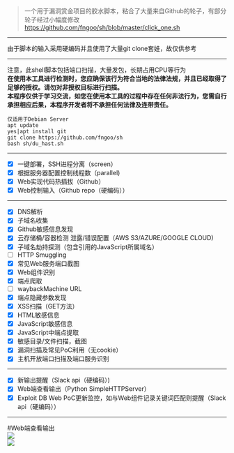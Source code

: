 >一个用于漏洞赏金项目的胶水脚本，粘合了大量来自Github的轮子，有部分轮子经过小幅度修改  
https://github.com/fngoo/sh/blob/master/click_one.sh  
***
由于脚本的输入采用硬编码并且使用了大量git clone套娃，故仅供参考  
***
注意，此shell脚本包括端口扫描，大量发包，长期占用CPU等行为  
**在使用本工具进行检测时，您应确保该行为符合当地的法律法规，并且已经取得了足够的授权。请勿对非授权目标进行扫描。**  
**本程序仅供于学习交流，如您在使用本工具的过程中存在任何非法行为，您需自行承担相应后果，本程序开发者将不承担任何法律及连带责任。**
```
仅适用于Debian Server  
apt update
yes|apt install git
git clone https://github.com/fngoo/sh
bash sh/du_hast.sh
```
***
- [x] 一键部署，SSH进程分离（screen）
- [x] 根据服务器配置控制线程数（parallel)
- [x] Web实现代码热插拔（Github）
- [x] Web控制输入（Github repo（硬编码））  
***
- [x] DNS解析
- [x] 子域名收集
- [x] Github敏感信息发现
- [x] 云存储桶/容器检测 泄露/错误配置（AWS S3/AZURE/GOOGLE CLOUD)
- [x] 子域名劫持探测（包含引用的JavaScript所属域名）
- [ ] HTTP Smuggling
- [x] 常见Web服务端口截图
- [x] Web组件识别
- [x] 端点爬取
- [ ] waybackMachine URL
- [x] 端点隐藏参数发现
- [x] XSS扫描（GET方法）
- [x] HTML敏感信息
- [x] JavaScript敏感信息
- [x] JavaScript中端点提取
- [x] 敏感目录/文件扫描，截图
- [x] 漏洞扫描及常见PoC利用（无cookie）
- [x] 主机开放端口扫描及端口服务识别  
***
- [x] 新输出提醒（Slack api（硬编码）)
- [x] Web端查看输出（Python SimpleHTTPServer）
- [x] Exploit DB Web PoC更新监控，如与Web组件记录关键词匹配则提醒（Slack api（硬编码））  
***
#Web端查看输出  
![](https://github.com/fngoo/sh/blob/master/image/example.png)  
![](https://github.com/fngoo/sh/blob/master/image/txt.png)  
